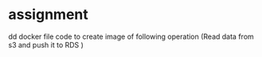 # assignment
dd docker file code to create image of following operation (Read data from s3 and push it to RDS )
